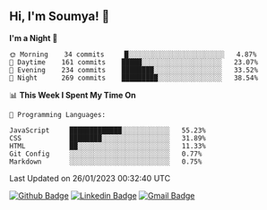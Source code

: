 ## Hi, I'm Soumya! 👋

<!--START_SECTION:waka-->
**I'm a Night 🦉** 

```text
🌞 Morning    34 commits     █░░░░░░░░░░░░░░░░░░░░░░░░   4.87% 
🌆 Daytime    161 commits    █████░░░░░░░░░░░░░░░░░░░░   23.07% 
🌃 Evening    234 commits    ████████░░░░░░░░░░░░░░░░░   33.52% 
🌙 Night      269 commits    █████████░░░░░░░░░░░░░░░░   38.54%

```


📊 **This Week I Spent My Time On** 

```text
💬 Programming Languages: 

JavaScript     █████████████░░░░░░░░░░░░   55.23% 
CSS            ████████░░░░░░░░░░░░░░░░░   31.89% 
HTML           ██░░░░░░░░░░░░░░░░░░░░░░░   11.33% 
Git Config     ░░░░░░░░░░░░░░░░░░░░░░░░░   0.77% 
Markdown       ░░░░░░░░░░░░░░░░░░░░░░░░░   0.75%
```


 Last Updated on 26/01/2023 00:32:40 UTC
<!--END_SECTION:waka-->

[![Github Badge](https://img.shields.io/badge/-rubyruins-grey?style=for-the-badge&logo=github&logoColor=white&link=https://github.com/rubyruins/)](https://www.github.com/rubyruins/) 
[![Linkedin Badge](https://img.shields.io/badge/-Soumya%20Parekh-0072b1?style=for-the-badge&logo=Linkedin&logoColor=white&link=https://www.linkedin.com/in/Soumya-Parekh/)](https://www.linkedin.com/in/Soumya-Parekh/) 
[![Gmail Badge](https://img.shields.io/badge/-soumyaparekh.me@gmail.com-c14438?style=for-the-badge&logo=Gmail&logoColor=white&link=mailto:soumyaparekh.me@gmail.com)](mailto:soumyaparekh.me@gmail.com) 
